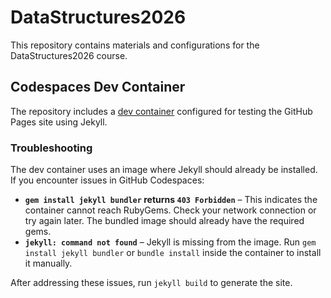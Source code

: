 # DataStructures2026

This repository contains materials and configurations for the DataStructures2026 course.

## Codespaces Dev Container

The repository includes a [dev container](.devcontainer/devcontainer.json) configured for testing the GitHub Pages site using Jekyll.

### Troubleshooting

The dev container uses an image where Jekyll should already be installed. If you encounter issues in GitHub Codespaces:

- **`gem install jekyll bundler` returns `403 Forbidden`** – This indicates the container cannot reach RubyGems. Check your network connection or try again later. The bundled image should already have the required gems.
- **`jekyll: command not found`** – Jekyll is missing from the image. Run `gem install jekyll bundler` or `bundle install` inside the container to install it manually.

After addressing these issues, run `jekyll build` to generate the site.

